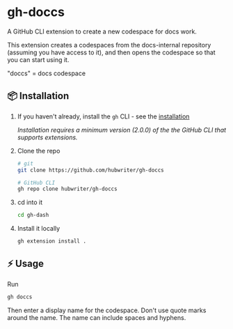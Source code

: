 # gh-doccs

A GitHub CLI extension to create a new codespace for docs work.

This extension creates a codespaces from the docs-internal repository (assuming you have access to it), and then opens the codespace so that you can start using it.

"doccs" = docs codespace



## 📦 Installation

1. If you haven't already, install the `gh` CLI - see the [installation](https://github.com/cli/cli#installation)

   _Installation requires a minimum version (2.0.0) of the the GitHub CLI that supports extensions._

1. Clone the repo

   ```bash
   # git
   git clone https://github.com/hubwriter/gh-doccs

   # GitHub CLI
   gh repo clone hubwriter/gh-doccs
   ```

1. cd into it

   ```bash
   cd gh-dash
   ```

1. Install it locally
   ```bash
   gh extension install .
   ```


## ⚡️ Usage

Run
```sh
gh doccs
```
Then enter a display name for the codespace. Don't use quote marks around the name. The name can include spaces and hyphens.

